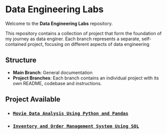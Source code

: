 # Data Engineering Labs

Welcome to the **Data Engineering Labs** repository.

This repository contains a collection of project that form the foundation of my journey as data enginer. Each branch represents a separate, self-contained project, focusing on different aspects of data engineering


## Structure
- **Main Branch**: General documentation
- **Project Branches**: Each branch contains an individual project with its own README, codebase and instructions.


## Project Available
- ### [`Movie Data Analysis Using Python and Pandas`](https://github.com/GEssuman/data-engineering-labs/tree/movie-data-analysis)
- ### [`Inventory and Order Management System Using SQL`](https://github.com/GEssuman/data-engineering-labs/tree/inventory_and_order_mgmt_sys)